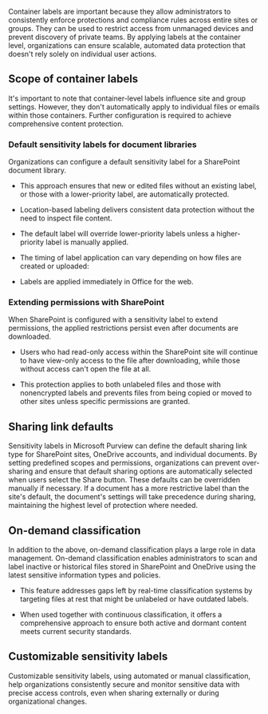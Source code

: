 Container labels are important because they allow administrators to consistently enforce protections and compliance rules across entire sites or groups. They can be used to restrict access from unmanaged devices and prevent discovery of private teams. By applying labels at the container level, organizations can ensure scalable, automated data protection that doesn't rely solely on individual user actions.

## Scope of container labels

It's important to note that container-level labels influence site and group settings. However, they don't automatically apply to individual files or emails within those containers. Further configuration is required to achieve comprehensive content protection.

### Default sensitivity labels for document libraries

Organizations can configure a default sensitivity label for a SharePoint document library.

- This approach ensures that new or edited files without an existing label, or those with a lower-priority label, are automatically protected.

- Location-based labeling delivers consistent data protection without the need to inspect file content.

- The default label will override lower-priority labels unless a higher-priority label is manually applied.

- The timing of label application can vary depending on how files are created or uploaded:

- Labels are applied immediately in Office for the web.

### Extending permissions with SharePoint

When SharePoint is configured with a sensitivity label to extend permissions, the applied restrictions persist even after documents are downloaded.

- Users who had read-only access within the SharePoint site will continue to have view-only access to the file after downloading, while those without access can't open the file at all.

- This protection applies to both unlabeled files and those with nonencrypted labels and prevents files from being copied or moved to other sites unless specific permissions are granted.

## Sharing link defaults

Sensitivity labels in Microsoft Purview can define the default sharing link type for SharePoint sites, OneDrive accounts, and individual documents. By setting predefined scopes and permissions, organizations can prevent over-sharing and ensure that default sharing options are automatically selected when users select the Share button. These defaults can be overridden manually if necessary. If a document has a more restrictive label than the site's default, the document's settings will take precedence during sharing, maintaining the highest level of protection where needed.

## On-demand classification

In addition to the above, on-demand classification plays a large role in data management. On-demand classification enables administrators to scan and label inactive or historical files stored in SharePoint and OneDrive using the latest sensitive information types and policies.

- This feature addresses gaps left by real-time classification systems by targeting files at rest that might be unlabeled or have outdated labels.

- When used together with continuous classification, it offers a comprehensive approach to ensure both active and dormant content meets current security standards.

## Customizable sensitivity labels

Customizable sensitivity labels, using automated or manual classification, help organizations consistently secure and monitor sensitive data with precise access controls, even when sharing externally or during organizational changes.
